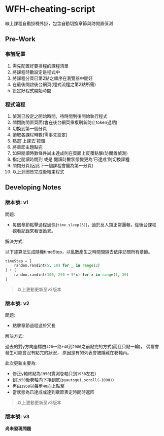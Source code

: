 # WFH-cheating-script
 線上課程自動掛機外掛，包含自動切換章節與防閒置偵測

## Pre-Work

### 事前配置

1. 需先配置好要排程的課程清單
2. 將課程時數設定是程式中
3. 將課程分頁已第2點之順序在瀏覽器中開好
4. 在最後開啟後台網頁(程式流程之第2點所需)
5. 設定好程式開始時間

### 程式流程

1. 偵測已設定之開始時間，待時間到後開始執行程式
2. 關閉防閒置頁面(會在後台網頁重複刷新防止token過期)
3. 切換到第一個分頁
4. 讀取各課程時數(需事先設定)
5. 點選'上課去'按鈕
6. 將章節主題點完
7. 如果閱讀時數條件尚未達成則在頁面上反覆點擊(防閒置偵測)
8. 指定閱讀時間到 或是 閱讀時數狀態變更為'已達成'則切換課程
9. 關閉分頁(因此下一個課程會變為第一分頁)
10. 以上迴圈皆完成後結束程式

## Developing Notes

### 版本號: v1

問題:

 - 每個章節點擊過程過快(`time.sleep(5)`)，過於反人類正常邏輯，從後台課程觀看紀錄來看很詭異。

解決方式:

以下述算法生成隨機timeStep，以亂數產生之時間間隔去依序訪問所有章節。
```python
timeStep = [
    random.randint(5, 10) for _ in range(2)
] + [
    random.randint(100, 250 + 5*x) for x in range(1, 30)
]
```
> 以上更動更新至v2版本

### 版本號: v2

問題:

 - 點擊章節過程過於冗長

解決方式:

過去的對y方向座標由`420`一路`+40`到`2080`之前點完的方式(而且只點一輪)，
偶爾會發生可能會沒有點完的狀況，
原因是有的列表會被隱藏在卷軸內。

此次更新主要為:
- 修正y軸終點為`1950`(實測卷軸只到`1950`左右)
- 到`1950`後卷軸向下捲到底(`pyautogui.scroll(-1000)`)
- 再由`1950`以每步`40`向上點擊
- 當狀態為已達成或達到章節表定時間時返回

> 以上更動更新至v3版本

### 版本號: v3

**尚未發現問題**